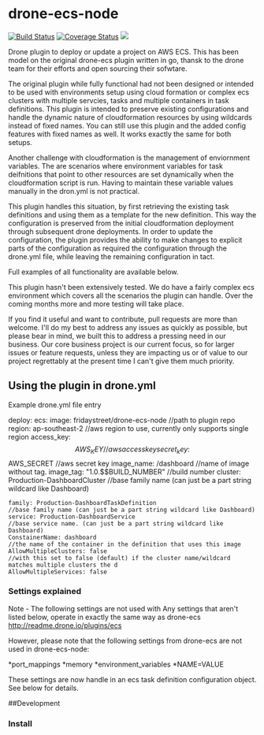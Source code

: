 # drone-ecs-node

[![Build Status](http://beta.drone.io/api/badges/drone-plugins/drone-ecs/status.svg)](http://beta.drone.io/drone-plugins/drone-ecs)
[![Coverage Status](https://aircover.co/badges/drone-plugins/drone-ecs/coverage.svg)](https://aircover.co/drone-plugins/drone-ecs)
[![](https://badge.imagelayers.io/plugins/drone-ecs:latest.svg)](https://imagelayers.io/?images=plugins/drone-ecs:latest 'Get your own badge on imagelayers.io')

Drone plugin to deploy or update a project on AWS ECS. This has been model on the original drone-ecs plugin written in go, thansk to the drone team for their efforts and open sourcing their sofwtare. 

The original plugin while fully functional had not been designed or intended to be used with environments setup using cloud formation or complex ecs clusters with multiple servcies, tasks and multiple containers in task definitions. This plugin is intended to preserve existing configurations and handle the dynamic nature of cloudformation resources by using wildcards instead of fixed names. You can still use this plugin and the added config features with fixed names as well. It works exactly the same for both setups.

Another challenge with cloudformation is the management of enviornment variables. The are scenarios where environment variables for task deifnitions that point to other resources are set dynamically when the cloudformation script is run. Having to maintain these variable values manually in the dron.yml is not practical. 

This plugin handles this situation, by first retrieving the existing task definitions and using them as a template for the new definition. This way the configuration is preserved from the initial cloudformation deployment through subsequent drone deployments. In order to update the configuration, the plugin provides the ability to make changes to explicit parts of the configuration as required the configuration through the drone.yml file, while leaving the remaining configuration in tact. 

Full examples of all functionality are available below.

This plugin hasn't been extensively tested. We do have a fairly complex ecs environment which covers all the scenarios the plugin can handle. Over the coming months more and more testing will take place. 

If you find it useful and want to contribute, pull requests are more than welcome. I'll do my best to address any issues as quickly as possible, but please bear in mind, we built this to address a pressing need in our business. Our core business project is our current focus, so for larger issues or feature requests, unless they are impacting us or of value to our project regrettably at the present time I can't give them much priority. 

## Using the plugin in drone.yml


Example drone.yml file entry

deploy:
  ecs:
    image: fridaystreet/drone-ecs-node                                                      //path to plugin repo
    region: ap-southeast-2                                                                            //aws region to use, currently only supports single region
    access_key: $$AWS_KEY                                                                      //aws access key 
    secret_key: $$AWS_SECRET                                                                //aws secret key
    image_name: <my registery domain>/dashboard                             //name of image without tag. 
    image_tag: "1.0.$$BUILD_NUMBER"                                                 //build number
    cluster: Production-DashboardCluster                                                //base family name (can just be a part string wildcard like Dashboard)

    family: Production-DashboardTaskDefinition                                      //base family name (can just be a part string wildcard like Dashboard)
    service: Production-DashboardService                                               //base service name. (can just be a part string wildcard like Dashboard)
    ConstainerName: dashboard                                                               //the name of the container in the definition that uses this image         
    AllowMultipleClusters: false                                                    //with this set to false (default) if the cluster name/wildcard matches multiple clusters the d
    AllowMultipleServices: false

### Settings explained

Note - The following settings are not used with 
Any settings that aren't listed below, operate in exactly the same way as drone-ecs http://readme.drone.io/plugins/ecs 

However, please note that the following settings from drone-ecs are not used in drone-ecs-node:

*port_mappings
*memory
*environment_variables 
*NAME=VALUE

These settings are now handle in an ecs task definition configuration object. See below for details.



##Development

### Install 

```npm install


